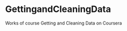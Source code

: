 GettingandCleaningData
======================

Works of course Getting and Cleaning Data on Coursera
